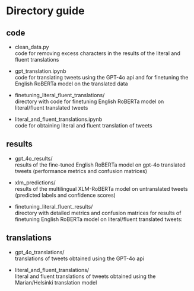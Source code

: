 # Directory guide

## code
- clean_data.py  
  code for removing excess characters in the results of the literal and fluent translations

- gpt_translation.ipynb  
  code for translating tweets using the GPT-4o api and for finetuning the English RoBERTa model on the translated data

- finetuning_literal_fluent_translations/  
  directory with code for finetuning English RoBERTa model on literal/fluent translated tweets

- literal_and_fluent_translations.ipynb  
  code for obtaining literal and fluent translation of tweets

## results
- gpt_4o_results/  
  results of the fine-tuned English RoBERTa model on gpt-4o translated tweets (performance metrics and confusion matrices)

- xlm_predictions/  
  results of the multilingual XLM-RoBERTa model on untranslated tweets (predicted labels and confidence scores)

- finetuning_literal_fluent_results/  
  directory with detailed metrics and confusion matrices for results of finetuning English RoBERTa model on literal/fluent translated tweets:

## translations
- gpt_4o_translations/  
  translations of tweets obtained using the GPT-4o api

- literal_and_fluent_translations/  
  literal and fluent translations of tweets obtained using the Marian/Helsinki translation model
